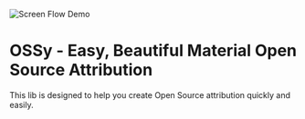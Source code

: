 ![Screen Flow Demo](https://github.com/mwolfson/Ossy/blob/master/art/appdemo1.gif)

OSSy - Easy, Beautiful Material Open Source Attribution
=======================================================

This lib is designed to help you create Open Source attribution quickly and easily.

